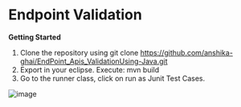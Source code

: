 # Endpoint Validation

**Getting Started**

1. Clone the repository using git clone https://github.com/anshika-ghai/EndPoint_Apis_ValidationUsing-Java.git
2. Export in your eclipse. Execute: mvn build
3. Go to the runner class, click on run as Junit Test Cases.

![image](https://user-images.githubusercontent.com/62524954/141764581-08dd1e71-4000-4941-bd2c-397591ed0db9.png)
